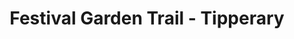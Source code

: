 ---
title: "Festival Garden Trail - Tipperary"
address: "Killurney, Clonmel, South Tipperary"
tel: "+353 (0)52 613 3155"
county: "Tipperary"
category: "Gardens"
type: "Content"
lat: "52.377811431884766"
lng: "-7.924654960632324"
---